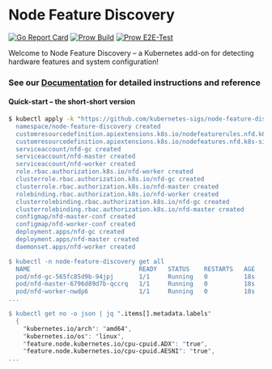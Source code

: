 # Node Feature Discovery

[![Go Report Card](https://goreportcard.com/badge/sigs.k8s.io/node-feature-discovery)](https://goreportcard.com/report/sigs.k8s.io/node-feature-discovery)
[![Prow Build](https://prow.k8s.io/badge.svg?jobs=post-node-feature-discovery-push-images)](https://prow.k8s.io/job-history/gs/kubernetes-jenkins/logs/post-node-feature-discovery-push-images)
[![Prow E2E-Test](https://prow.k8s.io/badge.svg?jobs=postsubmit-node-feature-discovery-e2e-test)](https://prow.k8s.io/job-history/gs/kubernetes-jenkins/logs/postsubmit-node-feature-discovery-e2e-test)

Welcome to Node Feature Discovery – a Kubernetes add-on for detecting hardware
features and system configuration!

### See our [Documentation][documentation] for detailed instructions and reference

#### Quick-start – the short-short version

```bash
$ kubectl apply -k "https://github.com/kubernetes-sigs/node-feature-discovery/deployment/overlays/default?ref=v0.17.0
  namespace/node-feature-discovery created
  customresourcedefinition.apiextensions.k8s.io/nodefeaturerules.nfd.k8s-sigs.io created
  customresourcedefinition.apiextensions.k8s.io/nodefeatures.nfd.k8s-sigs.io created
  serviceaccount/nfd-gc created
  serviceaccount/nfd-master created
  serviceaccount/nfd-worker created
  role.rbac.authorization.k8s.io/nfd-worker created
  clusterrole.rbac.authorization.k8s.io/nfd-gc created
  clusterrole.rbac.authorization.k8s.io/nfd-master created
  rolebinding.rbac.authorization.k8s.io/nfd-worker created
  clusterrolebinding.rbac.authorization.k8s.io/nfd-gc created
  clusterrolebinding.rbac.authorization.k8s.io/nfd-master created
  configmap/nfd-master-conf created
  configmap/nfd-worker-conf created
  deployment.apps/nfd-gc created
  deployment.apps/nfd-master created
  daemonset.apps/nfd-worker created

$ kubectl -n node-feature-discovery get all
  NAME                              READY   STATUS    RESTARTS   AGE
  pod/nfd-gc-565fc85d9b-94jpj       1/1     Running   0          18s
  pod/nfd-master-6796d89d7b-qccrq   1/1     Running   0          18s
  pod/nfd-worker-nwdp6              1/1     Running   0          18s
...

$ kubectl get no -o json | jq ".items[].metadata.labels"
  {
    "kubernetes.io/arch": "amd64",
    "kubernetes.io/os": "linux",
    "feature.node.kubernetes.io/cpu-cpuid.ADX": "true",
    "feature.node.kubernetes.io/cpu-cpuid.AESNI": "true",
...

```

[documentation]: https://kubernetes-sigs.github.io/node-feature-discovery
